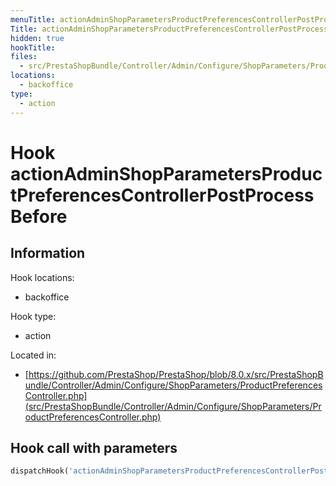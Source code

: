 ```yaml
---
menuTitle: actionAdminShopParametersProductPreferencesControllerPostProcessBefore
Title: actionAdminShopParametersProductPreferencesControllerPostProcessBefore
hidden: true
hookTitle: 
files:
  - src/PrestaShopBundle/Controller/Admin/Configure/ShopParameters/ProductPreferencesController.php
locations:
  - backoffice
type:
  - action
---
```


# Hook actionAdminShopParametersProductPreferencesControllerPostProcessBefore

## Information

Hook locations: 
  - backoffice

Hook type: 
  - action

Located in: 
  - [https://github.com/PrestaShop/PrestaShop/blob/8.0.x/src/PrestaShopBundle/Controller/Admin/Configure/ShopParameters/ProductPreferencesController.php](src/PrestaShopBundle/Controller/Admin/Configure/ShopParameters/ProductPreferencesController.php)

## Hook call with parameters

```php
dispatchHook('actionAdminShopParametersProductPreferencesControllerPostProcessBefore', ['controller' => $this])
```